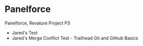 # Panelforce
Panelforce, Revature Project P3
- Jared's Test
- Jared's Merge Conflict Test - Trailhead Git and Github Basics
